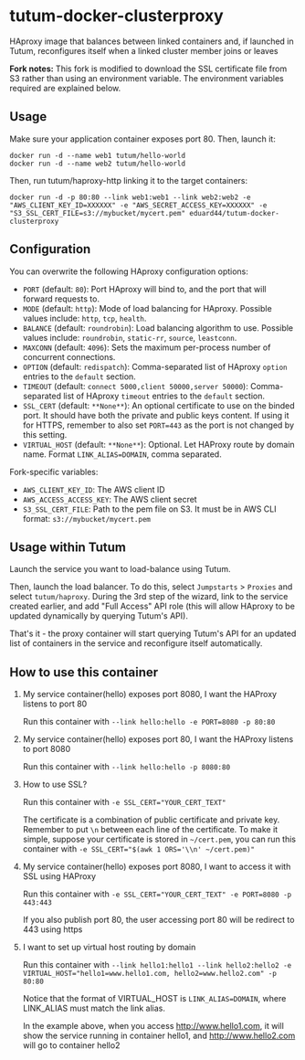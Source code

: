 tutum-docker-clusterproxy
=========================

HAproxy image that balances between linked containers and, if launched in Tutum, 
reconfigures itself when a linked cluster member joins or leaves

**Fork notes:**
This fork is modified to download the SSL certificate file from S3 rather than using an environment variable. The environment variables required are explained below.

Usage
-----

Make sure your application container exposes port 80. Then, launch it:

	docker run -d --name web1 tutum/hello-world
	docker run -d --name web2 tutum/hello-world

Then, run tutum/haproxy-http linking it to the target containers:

	docker run -d -p 80:80 --link web1:web1 --link web2:web2 -e "AWS_CLIENT_KEY_ID=XXXXXX" -e "AWS_SECRET_ACCESS_KEY=XXXXXX" -e "S3_SSL_CERT_FILE=s3://mybucket/mycert.pem" eduard44/tutum-docker-clusterproxy
	
Configuration
-------------

You can overwrite the following HAproxy configuration options:

* `PORT` (default: `80`): Port HAproxy will bind to, and the port that will forward requests to.
* `MODE` (default: `http`): Mode of load balancing for HAproxy. Possible values include: `http`, `tcp`, `health`.
* `BALANCE` (default: `roundrobin`): Load balancing algorithm to use. Possible values include: `roundrobin`, `static-rr`, `source`, `leastconn`.
* `MAXCONN` (default: `4096`): Sets the maximum per-process number of concurrent connections.
* `OPTION` (default: `redispatch`): Comma-separated list of HAproxy `option` entries to the `default` section.
* `TIMEOUT` (default: `connect 5000,client 50000,server 50000`): Comma-separated list of HAproxy `timeout` entries to the `default` section.
* `SSL_CERT` (default: `**None**`): An optional certificate to use on the binded port. It should have both the private and public keys content. If using it for HTTPS, remember to also set `PORT=443` as the port is not changed by this setting.
* `VIRTUAL_HOST` (default: `**None**`): Optional. Let HAProxy route by domain name. Format `LINK_ALIAS=DOMAIN`, comma separated.

Fork-specific variables:
* `AWS_CLIENT_KEY_ID`: The AWS client ID
* `AWS_ACCESS_ACCESS_KEY`: The AWS client secret
* `S3_SSL_CERT_FILE`: Path to the pem file on S3. It must be in AWS CLI format: `s3://mybucket/mycert.pem`

Usage within Tutum
------------------

Launch the service you want to load-balance using Tutum.

Then, launch the load balancer. To do this, select `Jumpstarts` > `Proxies` and select `tutum/haproxy`. During the 3rd step of the wizard, link to the service created earlier, and add "Full Access" API role (this will allow HAproxy to be updated dynamically by querying Tutum's API). 

That's it - the proxy container will start querying Tutum's API for an updated list of containers in the service and reconfigure itself automatically.

How to use this container
-------------------------
1. My service container(hello) exposes port 8080, I want the HAProxy listens to port 80

    Run this container with `--link hello:hello -e PORT=8080 -p 80:80`

2. My service container(hello) exposes port 80, I want the HAProxy listens to port 8080

    Run this container with `--link hello:hello -p 8080:80`

3. How to use SSL?

    Run this container with `-e SSL_CERT="YOUR_CERT_TEXT"`

    The certificate is a combination of public certificate and private key. Remember to put `\n` between each line of the certificate. To make it simple, suppose your certificate is stored in `~/cert.pem`, you can run this container with `-e SSL_CERT="$(awk 1 ORS='\\n' ~/cert.pem)"`

4. My service container(hello) exposes port 8080, I want to access it with SSL using HAProxy

    Run this container with `-e SSL_CERT="YOUR_CERT_TEXT" -e PORT=8080 -p 443:443`

    If you also publish port 80, the user accessing port 80 will be redirect to 443 using https

5. I want to set up virtual host routing by domain

    Run this container with `--link hello1:hello1 --link hello2:hello2 -e VIRTUAL_HOST="hello1=www.hello1.com, hello2=www.hello2.com" -p 80:80`

    Notice that the format of VIRTUAL_HOST is `LINK_ALIAS=DOMAIN`, where LINK_ALIAS must match the link alias.

    In the example above, when you access http://www.hello1.com, it will show the service running in container hello1, and http://www.hello2.com will go to container hello2
